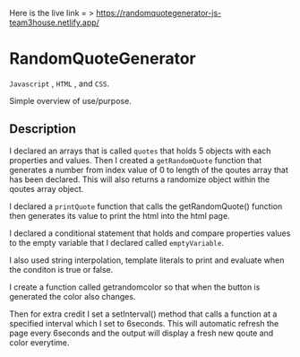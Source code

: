 Here is the live link = > https://randomquotegenerator-js-team3house.netlify.app/

# RandomQuoteGenerator

`Javascript` , `HTML` , and `CSS`.

Simple overview of use/purpose.

## Description 

I declared an arrays that is called `quotes` that holds 5 objects with each properties and values.
Then I created a `getRandomQuote` function that generates a number from index value of 0 to length of the qoutes array that has been declared. This will also returns a randomize object within the qoutes array object.

I declared a `printQuote` function that calls the getRandomQuote() function then generates its value to print the html into the html page.

I declared a conditional statement that holds and compare properties values to the empty variable that I declared called `emptyVariable`. 

I also used string interpolation, template literals to print and evaluate when the conditon is true or false.

 I create a function called getrandomcolor so that when the button is generated the color also changes.

Then for extra credit I set a setInterval() method that calls a function at a specified interval which I set to 6seconds. This will automatic refresh the page every 6seconds and the output will display a fresh new qoute and color everytime.





